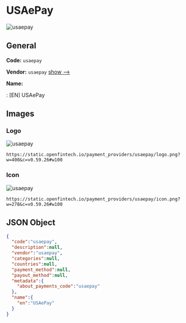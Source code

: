 
# USAePay 
![usaepay](https://static.openfintech.io/payment_providers/usaepay/logo.png?w=400&c=v0.59.26#w100)  

## General 
 
**Code:** `usaepay` 
 
**Vendor:** `usaepay` [show -->](/vendors/usaepay/) 
 
**Name:** 
 
:	[EN] USAePay 
 

## Images 

### Logo 
 
![usaepay](https://static.openfintech.io/payment_providers/usaepay/logo.png?w=400&c=v0.59.26#w100)  

```
https://static.openfintech.io/payment_providers/usaepay/logo.png?w=400&c=v0.59.26#w100
```  

### Icon 
 
![usaepay](https://static.openfintech.io/payment_providers/usaepay/icon.png?w=278&c=v0.59.26#w100)  

```
https://static.openfintech.io/payment_providers/usaepay/icon.png?w=278&c=v0.59.26#w100
```  

## JSON Object 

```json
{
  "code":"usaepay",
  "description":null,
  "vendor":"usaepay",
  "categories":null,
  "countries":null,
  "payment_method":null,
  "payout_method":null,
  "metadata":{
    "about_payments_code":"usaepay"
  },
  "name":{
    "en":"USAePay"
  }
}
```  
